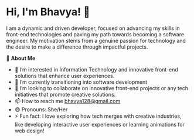  # **Hi, I'm Bhavya! 👋**
  I am a dynamic and driven developer, focused on advancing my skills in front-end technologies and paving my path towards becoming a software engineer. My motivation stems from a genuine passion for technology and the desire to make a difference through impactful projects.
  
  🚀 **About Me**
- 👀 I’m interested in Information Technology and innovative front-end solutions that enhance user experiences.
- 🌱 I’m currently transitioning into software development
- 💞️ I’m looking to collaborate on innovative front-end projects or any tech initiatives that promote creative solutions.
- 📫 How to reach me bhavya128@gmail.com
- 😄 Pronouns: She/Her
- ⚡ Fun fact: I love exploring how tech merges with creative industries, like developing interactive user experiences or learning animations for web design!

<!---
Bhavyat128/Bhavyat128 is a ✨ special ✨ repository because its `README.md` (this file) appears on your GitHub profile.
You can click the Preview link to take a look at your changes.
--->
